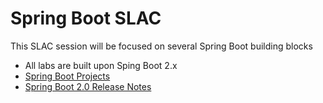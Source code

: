 # Spring Boot SLAC
This SLAC session will be focused on several Spring Boot building blocks
* All labs are built upon Sping Boot 2.x
* [Spring Boot Projects](https://spring.io/projects/spring-boot)
* [Spring Boot 2.0 Release Notes](https://github.com/spring-projects/spring-boot/wiki/Spring-Boot-2.0-Release-Notes)
